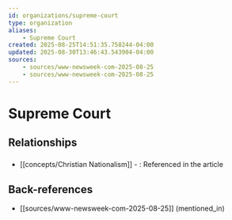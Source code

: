 ```yaml
---
id: organizations/supreme-court
type: organization
aliases:
    - Supreme Court
created: 2025-08-25T14:51:35.758244-04:00
updated: 2025-08-30T13:46:43.543904-04:00
sources:
    - sources/www-newsweek-com-2025-08-25
    - sources/www-newsweek-com-2025-08-25
---
```


# Supreme Court

## Relationships

### 
- [[concepts/Christian Nationalism]] - : Referenced in the article

## Back-references
<!-- Auto-maintained by the system -->
- [[sources/www-newsweek-com-2025-08-25]] (mentioned_in)

